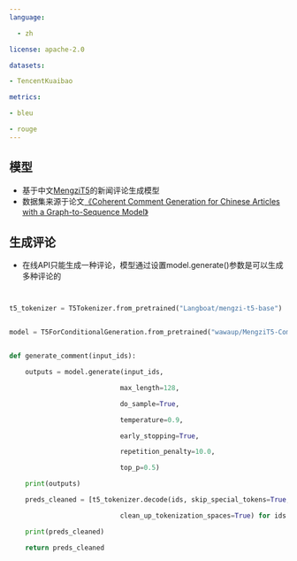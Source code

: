 ```yaml
---
language: 

  - zh

license: apache-2.0

datasets:

- TencentKuaibao

metrics:

- bleu

- rouge
---
```

## 模型

- 基于中文[MengziT5](https://huggingface.co/Langboat/mengzi-t5-base)的新闻评论生成模型
- 数据集来源于论文[《Coherent Comment Generation for Chinese Articles with a Graph-to-Sequence Model》](https://github.com/lancopku/Graph-to-seq-comment-generation)

## 生成评论

- 在线API只能生成一种评论，模型通过设置model.generate()参数是可以生成多种评论的

```Python


t5_tokenizer = T5Tokenizer.from_pretrained("Langboat/mengzi-t5-base")


model = T5ForConditionalGeneration.from_pretrained("wawaup/MengziT5-Comment")


def generate_comment(input_ids):

    outputs = model.generate(input_ids,

                            max_length=128,

                            do_sample=True,

                            temperature=0.9,

                            early_stopping=True,

                            repetition_penalty=10.0,

                            top_p=0.5)

    print(outputs) 

    preds_cleaned = [t5_tokenizer.decode(ids, skip_special_tokens=True, 

                            clean_up_tokenization_spaces=True) for ids in outputs]

    print(preds_cleaned)

    return preds_cleaned

```
